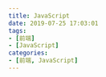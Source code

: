 ```yaml
---
title: JavaScript
date: 2019-07-25 17:03:01
tags:
- [前端]
- [JavaScript]
categories: 
- [前端, JavaScript]
---
```

